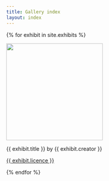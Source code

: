 ```yaml
---
title: Gallery index
layout: index
---
```


{% for exhibit in site.exhibits %}

<img src="{{ exhibit.image.url }}" width = 256>
<p>{{ exhibit.title }} by {{ exhibit.creator }}</p>
<p><a href="{{ exhibit.licence-url }}">{{ exhibit.licence }}</a></p>

{% endfor %}